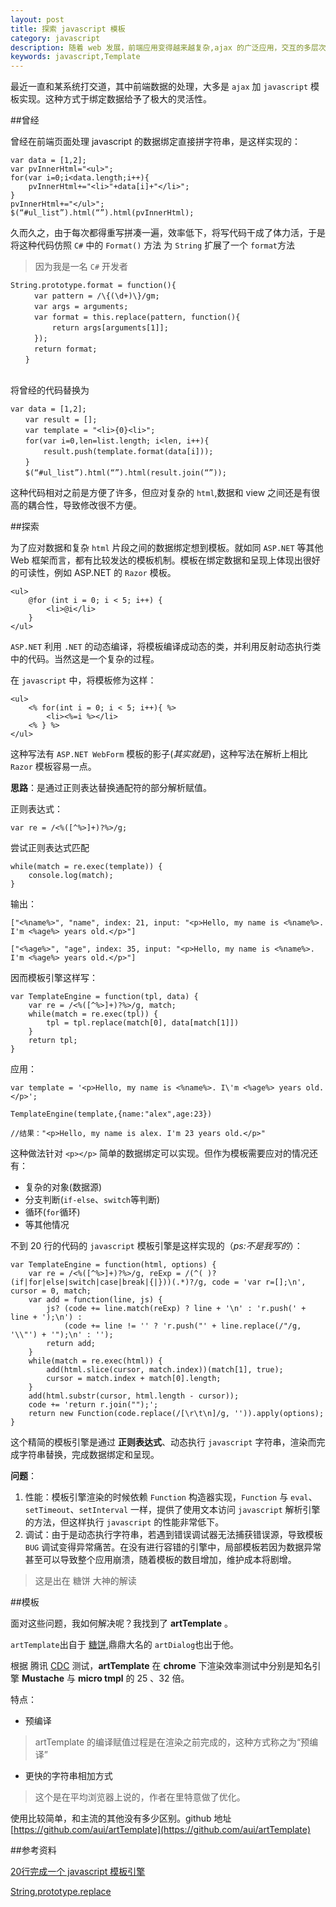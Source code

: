 ```yaml
---
layout: post
title: 探索 javascript 模板
category: javascript
description: 随着 web 发展，前端应用变得越来越复杂,ajax 的广泛应用，交互的多层次性，以及不同场景的数据绑定和呈现，用传统的方式难以解决，于是 MVC 思想流行，出现数据和界面分离，模板的应用成为重要的一环。
keywords: javascript,Template
--- 
```


最近一直和某系统打交道，其中前端数据的处理，大多是 `ajax` 加 `javascript` 模板实现。这种方式于绑定数据给予了极大的灵活性。

##曾经

曾经在前端页面处理 javascript 的数据绑定直接拼字符串，是这样实现的：

```
var data = [1,2]; 
var pvInnerHtml="<ul>";
for(var i=0;i<data.length;i++){
    pvInnerHtml+="<li>"+data[i]+"</li>";
}
pvInnerHtml+="</ul>";
$(“#ul_list”).html(“”).html(pvInnerHtml);
```
久而久之，由于每次都得重写拼凑一遍，效率低下，将写代码干成了体力活，于是将这种代码仿照 `C#` 中的 `Format()` 方法 为 `String` 扩展了一个 `format`方法
>因为我是一名 `C#` 开发者

```
String.prototype.format = function(){
　　  var pattern = /\{(\d+)\}/gm;
　　  var args = arguments;
　　  var format = this.replace(pattern, function(){
　　      return args[arguments[1]];
　　  });
　　  return format;
　　}
　　
```
将曾经的代码替换为

```
var data = [1,2]; 
　　var result = [];
　　var template = "<li>{0}<li>";
　　for(var i=0,len=list.length; i<len, i++){
　　    result.push(template.format(data[i]));
　　}
　　$(“#ul_list”).html(“”).html(result.join(“”));
```

这种代码相对之前是方便了许多，但应对复杂的 `html`,数据和 view 之间还是有很高的耦合性，导致修改很不方便。

##探索

为了应对数据和复杂 `html` 片段之间的数据绑定想到模板。就如同 `ASP.NET` 等其他 Web 框架而言，都有比较发达的模板机制。模板在绑定数据和呈现上体现出很好的可读性，例如 ASP.NET  的 `Razor` 模板。

```
<ul>
    @for (int i = 0; i < 5; i++) {
        <li>@i</li>
    }
</ul>
```

`ASP.NET` 利用 `.NET` 的动态编译，将模板编译成动态的类，并利用反射动态执行类中的代码。当然这是一个复杂的过程。

在 `javascript` 中，将模板修为这样：

```
<ul>
    <% for(int i = 0; i < 5; i++){ %>
        <li><%=i %></li>
    <% } %>
</ul>

```

这种写法有 `ASP.NET WebForm` 模板的影子(*其实就是*)，这种写法在解析上相比 `Razor` 模板容易一点。

**思路**：是通过正则表达替换通配符的部分解析赋值。

正则表达式：

```
var re = /<%([^%>]+)?%>/g;
```

尝试正则表达式匹配

```
while(match = re.exec(template)) {
    console.log(match);
}

```

输出：

```
["<%name%>", "name", index: 21, input: "<p>Hello, my name is <%name%>. I'm <%age%> years old.</p>"]

["<%age%>", "age", index: 35, input: "<p>Hello, my name is <%name%>. I'm <%age%> years old.</p>"]

```

因而模板引擎这样写：

```
var TemplateEngine = function(tpl, data) {
    var re = /<%([^%>]+)?%>/g, match;
    while(match = re.exec(tpl)) {
        tpl = tpl.replace(match[0], data[match[1]])
    }
    return tpl;
}

```

应用：

```
var template = '<p>Hello, my name is <%name%>. I\'m <%age%> years old.</p>';

TemplateEngine(template,{name:"alex",age:23})

//结果："<p>Hello, my name is alex. I'm 23 years old.</p>"

```

这种做法针对 `<p></p>` 简单的数据绑定可以实现。但作为模板需要应对的情况还有：

+ 复杂的对象(数据源)
+ 分支判断(`if-else`、`switch`等判断)
+ 循环(`for`循环)
+ 等其他情况


不到 20 行的代码的 `javascript` 模板引擎是这样实现的（*ps:不是我写的*）：

```
var TemplateEngine = function(html, options) {
    var re = /<%([^%>]+)?%>/g, reExp = /(^( )?(if|for|else|switch|case|break|{|}))(.*)?/g, code = 'var r=[];\n', cursor = 0, match;
    var add = function(line, js) {
        js? (code += line.match(reExp) ? line + '\n' : 'r.push(' + line + ');\n') :
            (code += line != '' ? 'r.push("' + line.replace(/"/g, '\\"') + '");\n' : '');
        return add;
    }
    while(match = re.exec(html)) {
        add(html.slice(cursor, match.index))(match[1], true);
        cursor = match.index + match[0].length;
    }
    add(html.substr(cursor, html.length - cursor));
    code += 'return r.join("");';
    return new Function(code.replace(/[\r\t\n]/g, '')).apply(options);
}

```

这个精简的模板引擎是通过 **正则表达式**、动态执行 `javascript` 字符串，渲染而完成字符串替换，完成数据绑定和呈现。

**问题**：

1. 性能：模板引擎渲染的时候依赖 `Function` 构造器实现，`Function` 与 `eval`、`setTimeout`、`setInterval` 一样，提供了使用文本访问 `javascript` 解析引擎的方法，但这样执行 `javascript` 的性能非常低下。
2. 调试：由于是动态执行字符串，若遇到错误调试器无法捕获错误源，导致模板 `BUG` 调试变得异常痛苦。在没有进行容错的引擎中，局部模板若因为数据异常甚至可以导致整个应用崩溃，随着模板的数目增加，维护成本将剧增。

>这是出在 糖饼 大神的解读

##模板

面对这些问题，我如何解决呢？我找到了 **artTemplate** 。

`artTemplate`出自于 [糖饼](https://github.com/aui),鼎鼎大名的 `artDialog`也出于他。

根据 腾讯 [CDC](http://cdc.tencent.com/) 测试，**artTemplate** 在 **chrome** 下渲染效率测试中分别是知名引擎 **Mustache** 与 **micro tmpl** 的 25 、32 倍。

特点：  

+ 预编译 
> artTemplate 的编译赋值过程是在渲染之前完成的，这种方式称之为“预编译”
+ 更快的字符串相加方式
> 这个是在平均浏览器上说的，作者在里特意做了优化。

使用比较简单，和主流的其他没有多少区别。github 地址 [https://github.com/aui/artTemplate](https://github.com/aui/artTemplate)

##参考资料

[20行完成一个 javascript 模板引擎](http://krasimirtsonev.com/blog/article/Javascript-template-engine-in-just-20-line)

[String.prototype.replace](https://developer.mozilla.org/zh-CN/docs/Web/JavaScript/Reference/Global_Objects/String/replace)
